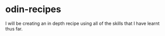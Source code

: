 # odin-recipes

I will be creating an in depth recipe using all of the skills that I have learnt thus far.